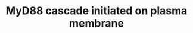---
annotations:
- type: Pathway Ontology
  value: signaling pathway
authors:
- Anwesha
- ReactomeTeam
- Ryanmiller
description: Mammalian myeloid differentiation factor 88 (MyD88) is Toll/interleukin
  (IL)-1 (TIR)-domain containing adapter  protein which plays crucial role in TLR
  signaling. All TLRs, with only one exception of TLR3, can initiate downstream  signaling
  trough MyD88. In the MyD88 - dependent pathway, once the adaptor is bound to TLR  it
  leads to recruitment of IL1 receptor associated kinase family  IRAK which is followed
  by activation of tumour necrosis factor receptor-associated factor 6 (TRAF6) . TRAF6
  is an ubiquitin E3 ligase which in turn induces TGF-beta activating kinase 1 (TAK1)
  auto phosphorylation. Once activated TAK1 can ultimately mediate the induction of
  the transcription factor NF-kB or the mitogen-activated protein kinases  (MAPK),
  such as JNK, p38 and ERK. This results in the translocation of the activated NF-kB
  and MAPKs to the nucleus and the initiation of appropriate gene transcription leading
  to the production of many proinflammatory cytokines and antimicrobial peptides.  View
  original pathway at [http://www.reactome.org/PathwayBrowser/#DIAGRAM=975871 Reactome].
last-edited: 2021-01-25
organisms:
- Homo sapiens
redirect_from:
- /index.php/Pathway:WP2801
- /instance/WP2801
schema-jsonld:
- '@context': https://schema.org/
  '@id': https://wikipathways.github.io/pathways/WP2801.html
  '@type': Dataset
  creator:
    '@type': Organization
    name: WikiPathways
  description: Mammalian myeloid differentiation factor 88 (MyD88) is Toll/interleukin
    (IL)-1 (TIR)-domain containing adapter  protein which plays crucial role in TLR
    signaling. All TLRs, with only one exception of TLR3, can initiate downstream  signaling
    trough MyD88. In the MyD88 - dependent pathway, once the adaptor is bound to TLR  it
    leads to recruitment of IL1 receptor associated kinase family  IRAK which is followed
    by activation of tumour necrosis factor receptor-associated factor 6 (TRAF6) .
    TRAF6 is an ubiquitin E3 ligase which in turn induces TGF-beta activating kinase
    1 (TAK1) auto phosphorylation. Once activated TAK1 can ultimately mediate the
    induction of the transcription factor NF-kB or the mitogen-activated protein kinases  (MAPK),
    such as JNK, p38 and ERK. This results in the translocation of the activated NF-kB
    and MAPKs to the nucleus and the initiation of appropriate gene transcription
    leading to the production of many proinflammatory cytokines and antimicrobial
    peptides.  View original pathway at [http://www.reactome.org/PathwayBrowser/#DIAGRAM=975871
    Reactome].
  keywords:
  - 'TAB3 '
  - hp-IRAK1:activated
  - p-Pellino-1,2,(3)
  - 'UBC(153-228) '
  - Activated TLR5 or
  - 'UBC(457-532) '
  - pUb:p-TAK1complex
  - oligo-TRAF6:free
  - 'MAP3K7 '
  - 'UBA52(1-76) '
  - 'TLR5 '
  - 'Flagellin '
  - ATP
  - 'p-PELI3 '
  - p-Pellino:hp-IRAK1:TRAF6
  - 'p-T184,T187-MAP3K7 '
  - 'UBB(77-152) '
  - pp-IRAK1:p-IRAK4:oligo-MyD88 :activated TLR5 or 10 complex
  - TRAF6:K63-linked
  - polyUb p-IRAK1:IKK
  - the activated TLR5
  - 'K63polyUb-hp-IRAK1 '
  - MEKK1:activated
  - or
  - 'p-T209-IRAK1 '
  - K63 pUb:TAK1
  - 'p-T209,T387-IRAK1 '
  - MAP kinase
  - hp-IRAK1/or
  - activation
  - 'p-2S,S376,T,T209,T387-IRAK1 '
  - TRAF6:hp-IRAK1:Pellino
  - 'K63polyUb '
  - IKKs complex
  - 'UBC(305-380) '
  - TAK1 complex
  - CHUK:IKBKB:IKBKG
  - IRAK4
  - p-IRAK2:K63-linked
  - UBE2N:UBE2V1
  - hp-IRAK1
  - 'K63polyUb-TRAF6 '
  - 'UBC(1-76) '
  - 'UBE2N '
  - oligomer:activated
  - p-IRAK2
  - p-IRAK2:TRAF6
  - 'UBE2V1 '
  - 'p-IRAK2 '
  - p-IRAK1:TRAF6
  - TRAF6
  - 'MAP3K1 '
  - TRAF6:hp-IRAK1
  - TLR5 or 10
  - IRAK1, IRAK2
  - K63-linked
  - p-IRAK1:p-IRAK4:oligo-MyD88l:activated TLR5 or 10
  - 'RPS27A(1-76) '
  - 'UBB(1-76) '
  - TRAF6:p-IRAK2
  - IRAK4:MyD88oligomer:activated TLR5 or 10
  - pUb oligo-TRAF6
  - IRAK1:p-S,2T-IRAK4:oligo-MyD88:activated TLR5/10
  - 'TAB1 '
  - :p-IRAK4:MyD88
  - or 10 receptor
  - 'UBC(229-304) '
  - 'IRAK2 '
  - pIRAK4:MyD88:activated TLR5/10
  - 'UBC(77-152) '
  - 'p-T342,T345,S346-IRAK4 '
  - p-IRAK2:oligo-TRAF6
  - p-IRAK2:p-IRAK4:oligo-MyD88:activated TLR5 or 10
  - complex
  - by phosphorylation
  - p-IRAK2:p-IRAK4:oligo-MyD88 :activated TLR5 or 10
  - ADP
  - 'p-PELI1 '
  - 'Ligand recognized by TLR10 '
  - 'p-PELI2 '
  - 'MYD88 '
  - 'TAB2 '
  - ':'
  - 'TLR10 '
  - IRAK2:p-S,2T-IRAK4:oligo-MyD88:activated TLR5/10
  - MyD88 complexed with
  - IRAK1 or IRAK2
  - 'UBC(533-608) '
  - 'CHUK '
  - 'IKBKB '
  - 'IKBKG '
  - Ub
  - 'TRAF6 '
  - MAP3K1
  - 'UBC(381-456) '
  - MYD88
  - 'IRAK4 '
  - 'UBB(153-228) '
  - TRAF6:hp-IRAK1/or
  - K63polyUb
  - 'IRAK1 '
  - p-S,2T-IRAK4:oligo-MyD88:activated TLR5 or 10
  - oligo-MyD88:activated TLR5 or 10
  - pUb
  - K63-linked polyUb
  - IRAK4:oligo-MyD88:activated TLR5 or 10
  - TAK1 activates NFkB
  - 'UBC(609-684) '
  - ECSIT
  - and activation of
  - TLR10 homodimer
  license: CC0
  name: MyD88 cascade initiated on plasma membrane
seo: CreativeWork
title: MyD88 cascade initiated on plasma membrane
wpid: WP2801
---